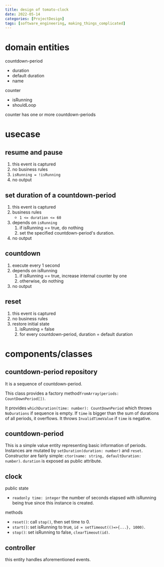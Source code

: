 ```yaml
---
title: design of tomato-clock
date: 2022-05-14
categories: [ProjectDesign]
tags: [software_engineering, making_things_complicated]
---
```


# domain entities

countdown-period

- duration
- default duration
- name

counter

- isRunning
- shouldLoop

counter has one or more countdown-periods

# usecase

## resume and pause

1.  this event is captured
2.  no business rules
3.  `isRunning = !isRunning`
4.  no output

## set duration of a countdown-period

1. this event is captured
2. business rules
   - `1 <= duration <= 60`
3. depends on `isRunning`
   1. if isRunning == true, do nothing
   2. set the specified countdown-period's duration.
4. no output

## countdown

1. execute every 1 second
2. depends on isRunning
   1. if isRunning == true, increase internal counter by one
   2. otherwise, do nothing
3. no output

## reset

1. this event is captured
2. no business rules
3. restore initial state
   1. isRunning = false
   2. for every countdown-period, duration = default duration

# components/classes

## countdown-period repository

It is a sequence of countdown-period.

This class provides a factory method`fromArray(periods: CountDownPeriod[])`.

It provides `whichDuration(time: number): CountDownPeriod` which throws `NoDurations` if sequence is empty. If `time` is bigger than the sum of durations of all periods, it overflows. It throws `InvalidTimeValue` if `time` is negative.

## countdown-period

This is a simple value entity representing basic information of periods. Instances are mutated by `setDuration(duration: number)` and `reset`. Constructor are fairly simple: `ctor(name: string, defaultDuration: number)`. `duration` is exposed as public attribute.

## clock

public state

- `readonly time: integer` the number of seconds elapsed with isRunning being true since this instance is created.

methods

- `reset()`: call `stop()`, then set time to 0.
- `start()`: set isRunning to true, `id = setTimeout(()=>{...}, 1000)`.
- `stop()`: set isRunning to false, `clearTimeout(id)`.

## controller

this entity handles aforementioned events.
